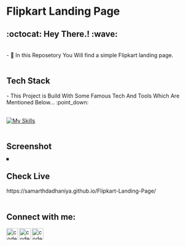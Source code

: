 # Flipkart Landing Page

<h2>:octocat: Hey There.! :wave:</h2>
<br>
- 🔭 In this Reposetory You Will find a simple Flipkart landing page.<br><br>

<h2>Tech Stack</h2>
- This Project is Build With Some Famous Tech And Tools Which Are Mentioned Below... :point_down: <br><br>

[![My Skills](https://skillicons.dev/icons?i=html,css,js,vscode)](https://skillicons.dev) <br><br>


<h2>Screenshot</h2>
 <img style="border: 3px solid black"; src="https://user-images.githubusercontent.com/71020225/212264675-cba12623-4696-4edc-a7e1-feed3a177d86.png" alt="">
<br>

<h2>Check Live</h2>
https://samarthdadhaniya.github.io/Flipkart-Landing-Page/
<br><br>

## Connect with me:

<a href="https://www.instagram.com/"><img align="left" alt="codeSTACKr | Instagram" width="30px" src="https://cdn.jsdelivr.net/npm/simple-icons@v3/icons/instagram.svg" /></a>

<a href="https://www.facebook.com/"><img align="left" alt="codeSTACKr | Facebook" width="30px" src="https://cdn.jsdelivr.net/npm/simple-icons@v3/icons/facebook.svg" /></a>

<a href="https://www.linkedin.com/in/samarth-dadhaniya-13bb04206/"><img align="left" alt="codeSTACKr | Linkdin" width="30px" src="https://cdn.jsdelivr.net/npm/simple-icons@v3/icons/linkedin.svg" /></a>
